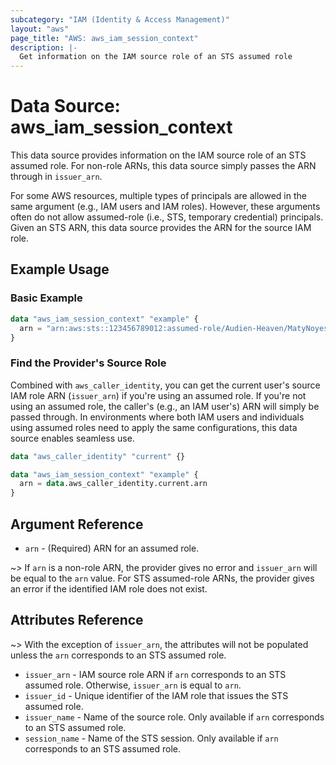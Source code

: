 ```yaml
---
subcategory: "IAM (Identity & Access Management)"
layout: "aws"
page_title: "AWS: aws_iam_session_context"
description: |-
  Get information on the IAM source role of an STS assumed role
---
```


# Data Source: aws_iam_session_context

This data source provides information on the IAM source role of an STS assumed role. For non-role ARNs, this data source simply passes the ARN through in `issuer_arn`.

For some AWS resources, multiple types of principals are allowed in the same argument (e.g., IAM users and IAM roles). However, these arguments often do not allow assumed-role (i.e., STS, temporary credential) principals. Given an STS ARN, this data source provides the ARN for the source IAM role.

## Example Usage

### Basic Example

```terraform
data "aws_iam_session_context" "example" {
  arn = "arn:aws:sts::123456789012:assumed-role/Audien-Heaven/MatyNoyes"
}
```

### Find the Provider's Source Role

Combined with `aws_caller_identity`, you can get the current user's source IAM role ARN (`issuer_arn`) if you're using an assumed role. If you're not using an assumed role, the caller's (e.g., an IAM user's) ARN will simply be passed through. In environments where both IAM users and individuals using assumed roles need to apply the same configurations, this data source enables seamless use.

```terraform
data "aws_caller_identity" "current" {}

data "aws_iam_session_context" "example" {
  arn = data.aws_caller_identity.current.arn
}
```

## Argument Reference

* `arn` - (Required) ARN for an assumed role.

~> If `arn` is a non-role ARN, the provider gives no error and `issuer_arn` will be equal to the `arn` value. For STS assumed-role ARNs, the provider gives an error if the identified IAM role does not exist.

## Attributes Reference

~> With the exception of `issuer_arn`, the attributes will not be populated unless the `arn` corresponds to an STS assumed role.

* `issuer_arn` - IAM source role ARN if `arn` corresponds to an STS assumed role. Otherwise, `issuer_arn` is equal to `arn`.
* `issuer_id` - Unique identifier of the IAM role that issues the STS assumed role.
* `issuer_name` - Name of the source role. Only available if `arn` corresponds to an STS assumed role.
* `session_name` - Name of the STS session. Only available if `arn` corresponds to an STS assumed role.
